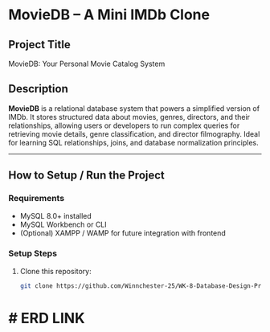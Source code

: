 # MovieDB – A Mini IMDb Clone

##  Project Title
MovieDB: Your Personal Movie Catalog System

##  Description
**MovieDB** is a relational database system that powers a simplified version of IMDb. It stores structured data about movies, genres, directors, and their relationships, allowing users or developers to run complex queries for retrieving movie details, genre classification, and director filmography. Ideal for learning SQL relationships, joins, and database normalization principles.

---

##  How to Setup / Run the Project

### Requirements
- MySQL 8.0+ installed
- MySQL Workbench or CLI
- (Optional) XAMPP / WAMP for future integration with frontend

###  Setup Steps
1. Clone this repository:
   ```bash
   git clone https://github.com/Winnchester-25/WK-8-Database-Design-Programming-with-SQL-Assignment.git

# # ERD LINK 

